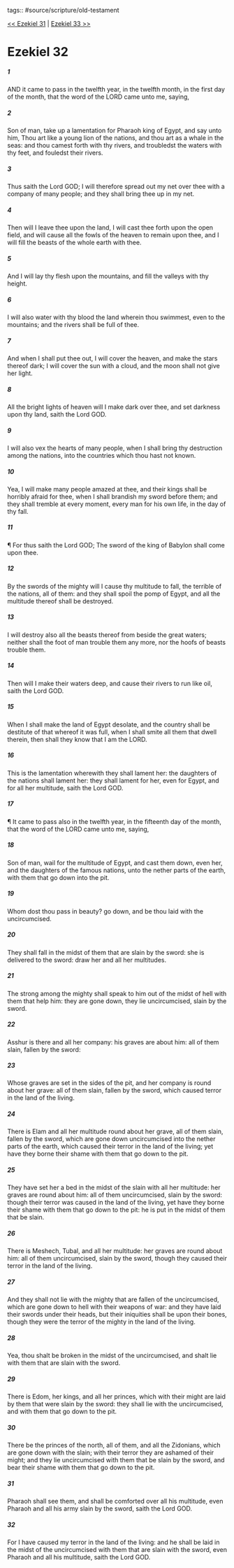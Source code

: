 tags:: #source/scripture/old-testament

[<< Ezekiel 31](source/scripture/old-testament/26_Ezekiel/Ezekiel_31.md) | [Ezekiel 33 >>](source/scripture/old-testament/26_Ezekiel/Ezekiel_33.md)

# Ezekiel 32

##### 1

AND it came to pass in the twelfth year, in the twelfth month, in the first day of the month, that the word of the LORD came unto me, saying,

##### 2

Son of man, take up a lamentation for Pharaoh king of Egypt, and say unto him, Thou art like a young lion of the nations, and thou art as a whale in the seas: and thou camest forth with thy rivers, and troubledst the waters with thy feet, and fouledst their rivers.

##### 3

Thus saith the Lord GOD; I will therefore spread out my net over thee with a company of many people; and they shall bring thee up in my net.

##### 4

Then will I leave thee upon the land, I will cast thee forth upon the open field, and will cause all the fowls of the heaven to remain upon thee, and I will fill the beasts of the whole earth with thee.

##### 5

And I will lay thy flesh upon the mountains, and fill the valleys with thy height.

##### 6

I will also water with thy blood the land wherein thou swimmest, even to the mountains; and the rivers shall be full of thee.

##### 7

And when I shall put thee out, I will cover the heaven, and make the stars thereof dark; I will cover the sun with a cloud, and the moon shall not give her light.

##### 8

All the bright lights of heaven will I make dark over thee, and set darkness upon thy land, saith the Lord GOD.

##### 9

I will also vex the hearts of many people, when I shall bring thy destruction among the nations, into the countries which thou hast not known.

##### 10

Yea, I will make many people amazed at thee, and their kings shall be horribly afraid for thee, when I shall brandish my sword before them; and they shall tremble at every moment, every man for his own life, in the day of thy fall.

##### 11

¶ For thus saith the Lord GOD; The sword of the king of Babylon shall come upon thee.

##### 12

By the swords of the mighty will I cause thy multitude to fall, the terrible of the nations, all of them: and they shall spoil the pomp of Egypt, and all the multitude thereof shall be destroyed.

##### 13

I will destroy also all the beasts thereof from beside the great waters; neither shall the foot of man trouble them any more, nor the hoofs of beasts trouble them.

##### 14

Then will I make their waters deep, and cause their rivers to run like oil, saith the Lord GOD.

##### 15

When I shall make the land of Egypt desolate, and the country shall be destitute of that whereof it was full, when I shall smite all them that dwell therein, then shall they know that I am the LORD.

##### 16

This is the lamentation wherewith they shall lament her: the daughters of the nations shall lament her: they shall lament for her, even for Egypt, and for all her multitude, saith the Lord GOD.

##### 17

¶ It came to pass also in the twelfth year, in the fifteenth day of the month, that the word of the LORD came unto me, saying,

##### 18

Son of man, wail for the multitude of Egypt, and cast them down, even her, and the daughters of the famous nations, unto the nether parts of the earth, with them that go down into the pit.

##### 19

Whom dost thou pass in beauty? go down, and be thou laid with the uncircumcised.

##### 20

They shall fall in the midst of them that are slain by the sword: she is delivered to the sword: draw her and all her multitudes.

##### 21

The strong among the mighty shall speak to him out of the midst of hell with them that help him: they are gone down, they lie uncircumcised, slain by the sword.

##### 22

Asshur is there and all her company: his graves are about him: all of them slain, fallen by the sword:

##### 23

Whose graves are set in the sides of the pit, and her company is round about her grave: all of them slain, fallen by the sword, which caused terror in the land of the living.

##### 24

There is Elam and all her multitude round about her grave, all of them slain, fallen by the sword, which are gone down uncircumcised into the nether parts of the earth, which caused their terror in the land of the living; yet have they borne their shame with them that go down to the pit.

##### 25

They have set her a bed in the midst of the slain with all her multitude: her graves are round about him: all of them uncircumcised, slain by the sword: though their terror was caused in the land of the living, yet have they borne their shame with them that go down to the pit: he is put in the midst of them that be slain.

##### 26

There is Meshech, Tubal, and all her multitude: her graves are round about him: all of them uncircumcised, slain by the sword, though they caused their terror in the land of the living.

##### 27

And they shall not lie with the mighty that are fallen of the uncircumcised, which are gone down to hell with their weapons of war: and they have laid their swords under their heads, but their iniquities shall be upon their bones, though they were the terror of the mighty in the land of the living.

##### 28

Yea, thou shalt be broken in the midst of the uncircumcised, and shalt lie with them that are slain with the sword.

##### 29

There is Edom, her kings, and all her princes, which with their might are laid by them that were slain by the sword: they shall lie with the uncircumcised, and with them that go down to the pit.

##### 30

There be the princes of the north, all of them, and all the Zidonians, which are gone down with the slain; with their terror they are ashamed of their might; and they lie uncircumcised with them that be slain by the sword, and bear their shame with them that go down to the pit.

##### 31

Pharaoh shall see them, and shall be comforted over all his multitude, even Pharaoh and all his army slain by the sword, saith the Lord GOD.

##### 32

For I have caused my terror in the land of the living: and he shall be laid in the midst of the uncircumcised with them that are slain with the sword, even Pharaoh and all his multitude, saith the Lord GOD.
